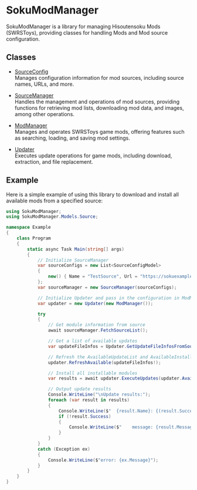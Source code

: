 # SokuModManager

SokuModManager is a library for managing Hisoutensoku Mods (SWRSToys), providing classes for handling Mods and Mod source configuration.

## Classes
- [SourceConfig](./docs/zh-Hans/SourceConfig.md)  
Manages configuration information for mod sources, including source names, URLs, and more.

- [SourceManager](./docs/zh-Hans/SourceManager.md)    
Handles the management and operations of mod sources, providing functions for retrieving mod lists, downloading mod data, and images, among other operations.

- [ModManager](./docs/zh-Hans/ModManager.md)   
Manages and operates SWRSToys game mods, offering features such as searching, loading, and saving mod settings.

- [Updater](./docs/zh-Hans/Updater.md)   
Executes update operations for game mods, including download, extraction, and file replacement.

## Example

Here is a simple example of using this library to download and install all available mods from a specified source:

```csharp
using SokuModManager;
using SokuModManager.Models.Source;

namespace Example
{
    class Program
    {
        static async Task Main(string[] args)
        {
            // Initialize SourceManager
            var sourceConfigs = new List<SourceConfigModel>
            {
                new() { Name = "TestSource", Url = "https://sokuexample.github.io/testsource/" }
            };
            var sourceManager = new SourceManager(sourceConfigs);

            // Initialize Updater and pass in the configuration in ModManager and SourceManager
            var updater = new Updater(new ModManager());

            try
            {
                // Get module information from source
                await sourceManager.FetchSourceList();

                // Get a list of available updates
                var updateFileInfos = Updater.GetUpdateFileInfosFromSource(sourceManager.SourceList[0]);

                // Refresh the AvailableUpdateList and AvailableInstallList
                updater.RefreshAvailable(updateFileInfos!);

                // Install all installable modules
                var results = await updater.ExecuteUpdates(updater.AvailableInstallList);

                // Output update results
                Console.WriteLine("\nUpdate results:");
                foreach (var result in results)
                {
                    Console.WriteLine($"  {result.Name}: {(result.Success ? "succeeded" : "failed")}");
                    if (!result.Success)
                    {
                        Console.WriteLine($"    message: {result.Message}");
                    }
                }
            }
            catch (Exception ex)
            {
                Console.WriteLine($"error: {ex.Message}");
            }
        }
    }
}
```
